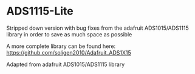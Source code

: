 # ADS1115-Lite

Stripped down version with bug fixes from the adafruit ADS1015/ADS1115 library in order to save as much space as possible

A more complete library can be found here: https://github.com/soligen2010/Adafruit_ADS1X15

Adapted from adafruit ADS1015/ADS1115 library
